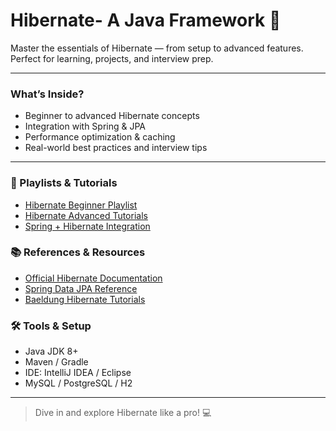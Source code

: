 # Hibernate- A Java Framework 🚀

Master the essentials of Hibernate — from setup to advanced features.  
Perfect for learning, projects, and interview prep.

---

### What’s Inside?
- Beginner to advanced Hibernate concepts  
- Integration with Spring & JPA  
- Performance optimization & caching  
- Real-world best practices and interview tips  

---

### 🎥 Playlists & Tutorials
- [Hibernate Beginner Playlist](https://www.youtube.com/playlist?list=PL...)  
- [Hibernate Advanced Tutorials](https://www.youtube.com/playlist?list=PL...)  
- [Spring + Hibernate Integration](https://www.youtube.com/playlist?list=PL...)  

### 📚 References & Resources
- [Official Hibernate Documentation](https://hibernate.org/documentation/)  
- [Spring Data JPA Reference](https://spring.io/projects/spring-data-jpa)  
- [Baeldung Hibernate Tutorials](https://www.baeldung.com/hibernate)  

### 🛠 Tools & Setup
- Java JDK 8+  
- Maven / Gradle  
- IDE: IntelliJ IDEA / Eclipse  
- MySQL / PostgreSQL / H2  

---

> Dive in and explore Hibernate like a pro! 💻
